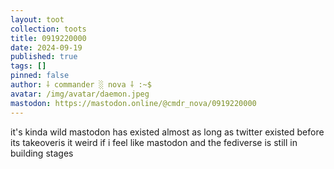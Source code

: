 ```yaml
---
layout: toot
collection: toots
title: 0919220000
date: 2024-09-19
published: true
tags: []
pinned: false
author: ⸸ commander ░ nova ⸸ :~$
avatar: /img/avatar/daemon.jpeg
mastodon: https://mastodon.online/@cmdr_nova/0919220000
---
```


it's kinda wild mastodon has existed almost as long as twitter existed before its takeoveris it weird if i feel like mastodon and the fediverse is still in building stages
